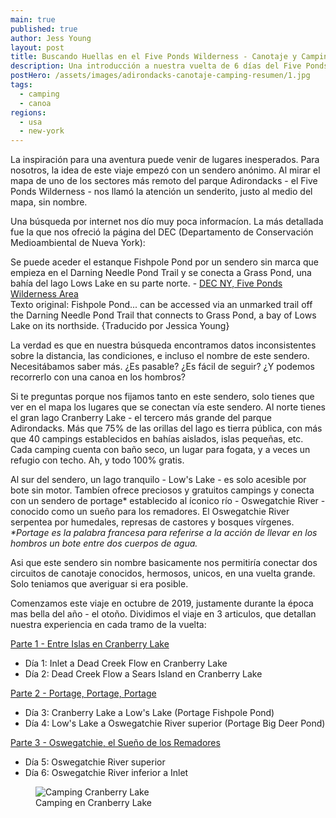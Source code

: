 ```yaml
---
main: true
published: true
author: Jess Young
layout: post
title: Buscando Huellas en el Five Ponds Wilderness - Canotaje y Camping en Parque Adirondacks (Introducción)
description: Una introducción a nuestra vuelta de 6 días del Five Ponds Wilderness, uno de los sectores mas remotos del parque Adirondacks.
postHero: /assets/images/adirondacks-canotaje-camping-resumen/1.jpg
tags:
  - camping
  - canoa
regions:
  - usa
  - new-york
---
```

La inspiración para una aventura puede venir de lugares inesperados. Para nosotros, la idea de este viaje empezó con un sendero anónimo. Al mirar el mapa de uno de los sectores más remoto del parque Adirondacks - el Five Ponds Wilderness - nos llamó la atención un senderito, justo al medio del mapa, sin nombre.

Una búsqueda por internet nos dío muy poca informacíon. La más detallada fue la que nos ofreció la página del DEC (Departamento de Conservación Medioambiental de Nueva York):

<div class="quote">
  Se puede aceder el estanque Fishpole Pond por un sendero sin marca que empieza en el Darning Needle Pond Trail y se conecta a Grass Pond, una bahía del lago Lows Lake en su parte norte. - <a href="https://www.dec.ny.gov/lands/34719.html" title="Five Ponds Wilderness Area">DEC NY, Five Ponds Wilderness Area</a>
</div>
<div class="cc">
  Texto original: Fishpole Pond... can be accessed via an unmarked trail off the Darning Needle Pond Trail that connects to Grass Pond, a bay of Lows Lake on its northside. {Traducido por Jessica Young}
</div>

La verdad es que en nuestra búsqueda encontramos datos inconsistentes sobre la distancia, las condiciones, e incluso el nombre de este sendero. Necesitábamos saber más. ¿Es pasable? ¿Es fácil de seguir? ¿Y podemos recorrerlo con una canoa en los hombros?

Si te preguntas porque nos fijamos tanto en este sendero, solo tienes que ver en el mapa los lugares que se conectan vía este sendero. Al norte tienes el gran lago Cranberry Lake - el tercero más grande del parque Adirondacks. Más que 75% de las orillas del lago es tierra pública, con más que 40 campings establecidos en bahías aislados, islas pequeñas, etc. Cada camping cuenta con baño seco, un lugar para fogata, y a veces un refugio con techo. Ah, y todo 100% gratis.

Al sur del sendero, un lago tranquilo - Low's Lake - es solo acesible por bote sin motor. Tambíen ofrece preciosos y gratuitos campings y conecta con un sendero de portage* establecido al íconico río - Oswegatchie River - conocido como un sueño para los remadores. El Oswegatchie River serpentea por humedales, represas de castores y bosques vírgenes.
<em>*Portage es la palabra francesa para referirse a la acción de llevar en los hombros un bote entre dos cuerpos de agua.</em>

Asi que este sendero sin nombre basicamente nos permitiría conectar dos circuitos de canotaje conocidos, hermosos, unicos, en una vuelta grande. Solo teniamos que averiguar si era posible.

Comenzamos este viaje en octubre de 2019, justamente durante la época mas bella del año - el otoño. Dividimos el viaje en 3 articulos, que detallan nuestra experiencia en cada tramo de la vuelta:

<a href="/canotaje-adirondacks-cranberry-lake" title="Parte 1 - Entre Islas en Cranberry Lake">Parte 1 - Entre Islas en Cranberry Lake</a>
- Día 1: Inlet a Dead Creek Flow en Cranberry Lake
- Día 2: Dead Creek Flow a Sears Island en Cranberry Lake

<a href="/canotaje-adirondacks-portage-lows-lake" title="Parte 2 - Portage, Portage, Portage">Parte 2 - Portage, Portage, Portage</a>
- Día 3: Cranberry Lake a Low's Lake (Portage Fishpole Pond)
- Día 4: Low's Lake a Oswegatchie River superior (Portage Big Deer Pond)

<a href="/canotaje-adirondacks-oswegatchie-river" title="Parte 3 - Oswegatchie, el Sueño de los Remadores">Parte 3 - Oswegatchie, el Sueño de los Remadores</a>
- Día 5: Oswegatchie River superior
- Día 6: Oswegatchie River inferior a Inlet

<figure class="figure">
  <img class="image" src="/assets/images/adirondacks-canotaje-camping-resumen/2.jpg" alt="Camping Cranberry Lake">
  <figcaption class="img-caption">Camping en Cranberry Lake</figcaption>
</figure>
